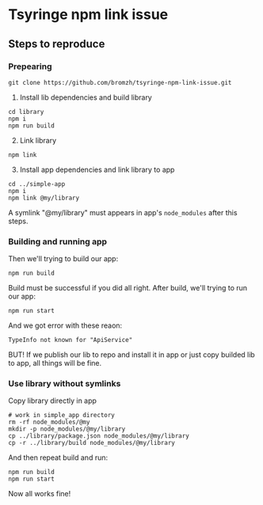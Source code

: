# Tsyringe npm link issue
## Steps to reproduce
### Prepearing
```
git clone https://github.com/bromzh/tsyringe-npm-link-issue.git
```

1. Install lib dependencies and build library
```
cd library
npm i
npm run build
```
2. Link library
```
npm link
```
3. Install app dependencies and link library to app
```
cd ../simple-app
npm i
npm link @my/library
```

A symlink "@my/library" must appears in app's `node_modules` after this steps.

### Building and running app
Then we'll trying to build our app:

```
npm run build
```

Build must be successful if you did all right. After build, we'll trying to run our app:

```
npm run start
```

And we got error with these reaon:
```
TypeInfo not known for "ApiService"
```

BUT! If we publish our lib to repo and install it in app or just copy builded lib to app, all things will be fine.

### Use library without symlinks

Copy library directly in app

```
# work in simple_app directory
rm -rf node_modules/@my
mkdir -p node_modules/@my/library
cp ../library/package.json node_modules/@my/library
cp -r ../library/build node_modules/@my/library
```

And then repeat build and run:

```
npm run build
npm run start
```

Now all works fine!
